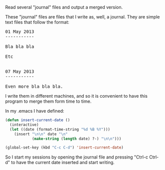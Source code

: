 Read several "journal" files and output a merged version.

These "journal" files are files that I write as, well, a journal. They
are simple text files that follow the format:

<pre>
01 May 2013
-----------

Bla bla bla

Etc


07 May 2013
-----------

Even more bla bla bla.
</pre>

I write them in different machines, and so it is convenient to have
this program to merge them form time to time.

In my .emacs I have defined:

```lisp
(defun insert-current-date ()
  (interactive)
  (let ((date (format-time-string "%d %B %Y")))
    (insert "\n\n" date "\n"
            (make-string (length date) ?-) "\n\n")))

(global-set-key (kbd "C-c C-d") 'insert-current-date)
```

So I start my sessions by opening the journal file and pressing
"Ctrl-c Ctrl-d" to have the current date inserted and start writing.
